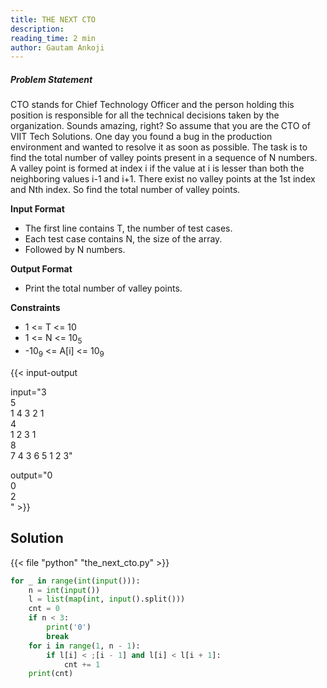 ```yaml
---
title: THE NEXT CTO
description:
reading_time: 2 min
author: Gautam Ankoji
---
```


##### Problem Statement

CTO stands for Chief Technology Officer and the person holding this position is responsible for all the technical decisions taken by the organization. Sounds amazing, right? So assume that you are the CTO of VIIT Tech Solutions. One day you found a bug in the production environment and wanted to resolve it as soon as possible. The task is to find the total number of valley points present in a sequence of N numbers. A valley point is formed at index i if the value at i is lesser than both the neighboring values i-1 and i+1. There exist no valley points at the 1st index and Nth index. So find the total number of valley points.

**Input Format**

* The first line contains T, the number of test cases.
* Each test case contains N, the size of the array.
* Followed by N numbers.

**Output Format**

* Print the total number of valley points.

**Constraints**

* 1 <= T <= 10
* 1 <= N <= 10<sub>5</sub>
* -10<sub>9</sub> <= A[i] <= 10<sub>9</sub>

{{< input-output

input="3</br>5</br>1 4 3 2 1</br>4</br>1 2 3 1</br>8</br>7 4 3 6 5 1 2 3"

output="0</br>0</br>2</br>" >}}

## Solution

<!-- **Approach:** -->

{{< file "python" "the_next_cto.py" >}}

```py
for _ in range(int(input())):
    n = int(input())
    l = list(map(int, input().split()))
    cnt = 0
    if n < 3:
        print('0')
        break
    for i in range(1, n - 1):
        if l[i] < ;[i - 1] and l[i] < l[i + 1]:
            cnt += 1
    print(cnt)
```
